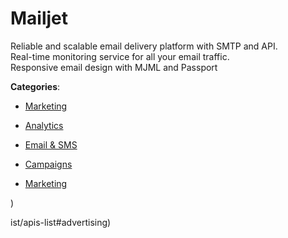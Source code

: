# Mailjet


Reliable and scalable email delivery platform with SMTP and API.  
Real-time monitoring service for all your email traffic.  
Responsive email design with MJML and Passport



**Categories**:
- [Marketing](https://github.com/apis-list/apis-list#marketing)
- [Analytics](https://github.com/apis-list/apis-list#analytics)
- [Email & SMS](https://github.com/apis-list/apis-list#email-and-sms)




- [Campaigns](https://github.com/apis-list/apis-list#campaigns)
- [Marketing](https://github.com/apis-list/apis-list#marketing)



)



ist/apis-list#advertising)



